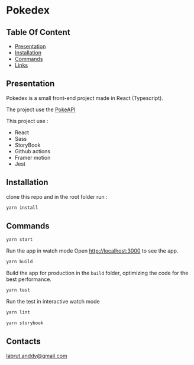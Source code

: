 # Pokedex

## Table Of Content

- [Presentation](#Presentation)
- [Installation](#Installation)
- [Commands](#Commands)
- [Links](#Links)

## Presentation

Pokedex is a small front-end project made in React (Typescript).

The project use the [PokeAPI](https://pokeapi.co/)

This project use :

- React
- Sass
- StoryBook
- Github actions
- Framer motion
- Jest

## Installation

clone this repo and in the root folder run :

```sh
yarn install
```

## Commands

```sh
yarn start
```

Run the app in watch mode
Open [http://localhost:3000](http://localhost:3000) to see the app.

```sh
yarn build
```

Build the app for production in the `build` folder, optimizing the code for the best performance.

```sh
yarn test
```

Run the test in interactive watch mode

```sh
yarn lint
```

```sh
yarn storybook
```

## Contacts

labrut.anddy@gmail.com
